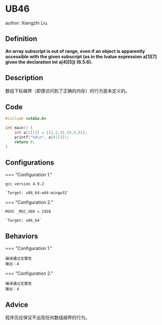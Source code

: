 #  UB46

author: Xiangzhi Liu.

##  Definition

**An array subscript is out of range, even if an object is apparently accessible with the given subscript (as in the lvalue expression a[1][7] given the declaration int a[4][5]) (6.5.6).**

## Description

数组下标越界（即便访问到了正确的内存）的行为是未定义的。
## Code

```c title="UB46.c"
#include <stdio.h>

int main() {
    int a[2][3] = {{1,2,3},{4,5,6}};
    printf("%d\n", a[0][3]);
    return 0;
}
```

## Configurations

=== "Configuration 1."

    gcc version 4.9.2 

    `Target: x86_64-w64-mingw32`

=== "Configuration 2."

    MSVC _MSC_VER = 1928 

    `Target: x86_64`    

## Behaviors

=== "Configuration 1."

    编译通过无警告
    输出：4 
    
=== "Configuration 2."

    编译通过无警告
    输出：4
## Advice

程序员应保证不出现任何数组越界的行为。